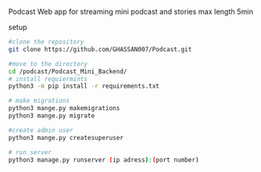  Podcast
Web app for streaming mini podcast and stories 
max length 5min 

setup
```bash
#clone the repository 
git clone https://github.com/GHASSAN007/Podcast.git

#move to the directory
cd /podcast/Podcast_Mini_Backend/
# install requiermints 
python3 -m pip install -r requirements.txt

# make migrations 
python3 mange.py makemigrations
python3 mange.py migrate

#create admin user 
python3 mange.py createsuperuser

# run server
python3 manage.py runserver (ip adress):(port number) 

```


